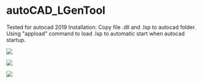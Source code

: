 # autoCAD_LGenTool
Tested for autocad 2019
Installation:
Copy file .dll and .lsp to autocad folder. Using "appload" command to load .lsp to automatic start when autocad startup. 

[![](http://img.youtube.com/vi/jTH-HcboIsU/0.jpg)](http://www.youtube.com/watch?v=jTH-HcboIsU "Layout generator")

[![](http://img.youtube.com/vi/RyW9yC7z4Dw/0.jpg)](http://www.youtube.com/watch?v=RyW9yC7z4Dw "BlockTag editor")

[![](http://img.youtube.com/vi/Ut63nyFw9U8/0.jpg)](http://www.youtube.com/watch?v=Ut63nyFw9U8 "BlockPrint")
